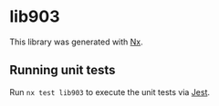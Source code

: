 # lib903

This library was generated with [Nx](https://nx.dev).

## Running unit tests

Run `nx test lib903` to execute the unit tests via [Jest](https://jestjs.io).
